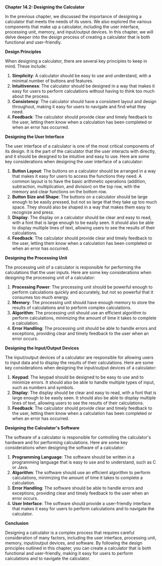 <p><strong>Chapter 14.2: Designing the Calculator</strong></p>

<p>In the previous chapter, we discussed the importance of designing a calculator that meets the needs of its users. We also explored the various components that make up a calculator, including the user interface, processing unit, memory, and input/output devices. In this chapter, we will delve deeper into the design process of creating a calculator that is both functional and user-friendly.</p>

<p><strong>Design Principles</strong></p>

<p>When designing a calculator, there are several key principles to keep in mind. These include:</p>

<ol>
<li><strong>Simplicity</strong>: A calculator should be easy to use and understand, with a minimal number of buttons and features.</li>
<li><strong>Intuitiveness</strong>: The calculator should be designed in a way that makes it easy for users to perform calculations without having to think too much about the process.</li>
<li><strong>Consistency</strong>: The calculator should have a consistent layout and design throughout, making it easy for users to navigate and find what they need.</li>
<li><strong>Feedback</strong>: The calculator should provide clear and timely feedback to the user, letting them know when a calculation has been completed or when an error has occurred.</li>
</ol>

<p><strong>Designing the User Interface</strong></p>

<p>The user interface of a calculator is one of the most critical components of its design. It is the part of the calculator that the user interacts with directly, and it should be designed to be intuitive and easy to use. Here are some key considerations when designing the user interface of a calculator:</p>

<ol>
<li><strong>Button Layout</strong>: The buttons on a calculator should be arranged in a way that makes it easy for users to access the functions they need. A common layout is to have the basic arithmetic operations (addition, subtraction, multiplication, and division) on the top row, with the memory and clear functions on the bottom row.</li>
<li><strong>Button Size and Shape</strong>: The buttons on a calculator should be large enough to be easily pressed, but not so large that they take up too much space. They should also be shaped in a way that makes them easy to recognize and press.</li>
<li><strong>Display</strong>: The display on a calculator should be clear and easy to read, with a font that is large enough to be easily seen. It should also be able to display multiple lines of text, allowing users to see the results of their calculations.</li>
<li><strong>Feedback</strong>: The calculator should provide clear and timely feedback to the user, letting them know when a calculation has been completed or when an error has occurred.</li>
</ol>

<p><strong>Designing the Processing Unit</strong></p>

<p>The processing unit of a calculator is responsible for performing the calculations that the user inputs. Here are some key considerations when designing the processing unit of a calculator:</p>

<ol>
<li><strong>Processing Power</strong>: The processing unit should be powerful enough to perform calculations quickly and accurately, but not so powerful that it consumes too much energy.</li>
<li><strong>Memory</strong>: The processing unit should have enough memory to store the results of calculations and to perform complex calculations.</li>
<li><strong>Algorithm</strong>: The processing unit should use an efficient algorithm to perform calculations, minimizing the amount of time it takes to complete a calculation.</li>
<li><strong>Error Handling</strong>: The processing unit should be able to handle errors and exceptions, providing clear and timely feedback to the user when an error occurs.</li>
</ol>

<p><strong>Designing the Input/Output Devices</strong></p>

<p>The input/output devices of a calculator are responsible for allowing users to input data and to display the results of their calculations. Here are some key considerations when designing the input/output devices of a calculator:</p>

<ol>
<li><strong>Keypad</strong>: The keypad should be designed to be easy to use and to minimize errors. It should also be able to handle multiple types of input, such as numbers and symbols.</li>
<li><strong>Display</strong>: The display should be clear and easy to read, with a font that is large enough to be easily seen. It should also be able to display multiple lines of text, allowing users to see the results of their calculations.</li>
<li><strong>Feedback</strong>: The calculator should provide clear and timely feedback to the user, letting them know when a calculation has been completed or when an error has occurred.</li>
</ol>

<p><strong>Designing the Calculator's Software</strong></p>

<p>The software of a calculator is responsible for controlling the calculator's hardware and for performing calculations. Here are some key considerations when designing the software of a calculator:</p>

<ol>
<li><strong>Programming Language</strong>: The software should be written in a programming language that is easy to use and to understand, such as C or Java.</li>
<li><strong>Algorithm</strong>: The software should use an efficient algorithm to perform calculations, minimizing the amount of time it takes to complete a calculation.</li>
<li><strong>Error Handling</strong>: The software should be able to handle errors and exceptions, providing clear and timely feedback to the user when an error occurs.</li>
<li><strong>User Interface</strong>: The software should provide a user-friendly interface that makes it easy for users to perform calculations and to navigate the calculator.</li>
</ol>

<p><strong>Conclusion</strong></p>

<p>Designing a calculator is a complex process that requires careful consideration of many factors, including the user interface, processing unit, memory, input/output devices, and software. By following the design principles outlined in this chapter, you can create a calculator that is both functional and user-friendly, making it easy for users to perform calculations and to navigate the calculator.</p>
